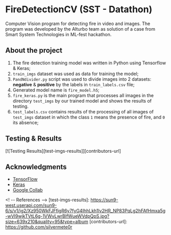 # FireDetectionCV (SST - Datathon)
Computer Vision program for detecting fire in video and images. The program was developed by the AIturbo team as solution of a case from Smart System Technologies in ML-fest hackathon. 

## About the project
1) The fire detection training model was written in Python using Tensorflow & Keras;
2) `train_imgs` dataset was used as data for training the model;
3) `PandNdivider.py` script was used to divide images into 2 datasets: **negative** & **positive** by the labels in `train_labels.csv` file;
4) Generated model name is `fire_model.h5`;
5) `fire_keras.py` is the main program that processes all images in the directory `test_imgs` by our trained model and shows the results of testing.
6) `test_labels.csv` contains results of the processing of all images of `test_imgs` dataset in which the class `1` means the presence of fire, and `0` its absence;

## Testing & Results
[![Testing Results][test-imgs-results]][contributors-url]


## Acknowledgments

* [TensorFlow](https://www.tensorflow.org/)
* [Keras](https://keras.io/)
* [Google Collab](https://colab.research.google.com/)

<! -- References -->
[test-imgs-results]: https://sun9-west.userapi.com/sun9-6/s/v1/ig2/Xz950WkFJFfigR6y7fyG4IhhLkh1lv2HR_NP83PqLg2hFAfHmxa5g-wVI9wjkTVtL6g-1VWvLwrBlfWueWVdpQpS.jpg?size=639x210&quality=95&type=album
[contributors-url]: https://github.com/silvermete0r
